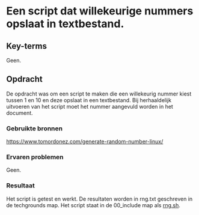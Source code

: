
# Een script dat willekeurige nummers opslaat in textbestand.

## Key-terms
Geen.

## Opdracht
De opdracht was om een script te maken die een willekeurig nummer kiest tussen 1 en 10 en deze opslaat in een textbestand. Bij herhaaldelijk uitvoeren van het script moet het nummer aangevuld worden in het document.

### Gebruikte bronnen
https://www.tomordonez.com/generate-random-number-linux/

### Ervaren problemen
Geen.

### Resultaat
Het script is getest en werkt. De resultaten worden in rng.txt geschreven in de techgrounds map.
Het script staat in de 00_include map als [rng.sh](/00_includes/rng.sh).
